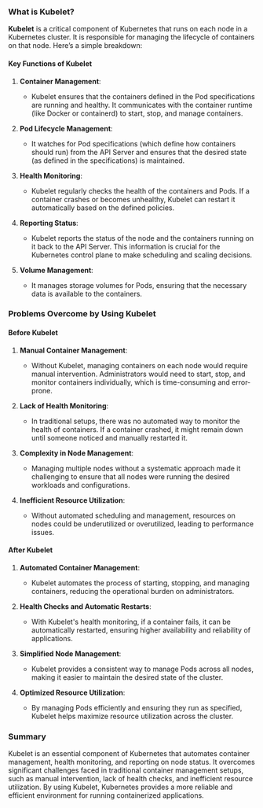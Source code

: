 ### What is Kubelet?

**Kubelet** is a critical component of Kubernetes that runs on each node in a Kubernetes cluster. It is responsible for managing the lifecycle of containers on that node. Here’s a simple breakdown:

#### Key Functions of Kubelet

1. **Container Management**:
   - Kubelet ensures that the containers defined in the Pod specifications are running and healthy. It communicates with the container runtime (like Docker or containerd) to start, stop, and manage containers.

2. **Pod Lifecycle Management**:
   - It watches for Pod specifications (which define how containers should run) from the API Server and ensures that the desired state (as defined in the specifications) is maintained.

3. **Health Monitoring**:
   - Kubelet regularly checks the health of the containers and Pods. If a container crashes or becomes unhealthy, Kubelet can restart it automatically based on the defined policies.

4. **Reporting Status**:
   - Kubelet reports the status of the node and the containers running on it back to the API Server. This information is crucial for the Kubernetes control plane to make scheduling and scaling decisions.

5. **Volume Management**:
   - It manages storage volumes for Pods, ensuring that the necessary data is available to the containers.

### Problems Overcome by Using Kubelet

#### Before Kubelet

1. **Manual Container Management**:
   - Without Kubelet, managing containers on each node would require manual intervention. Administrators would need to start, stop, and monitor containers individually, which is time-consuming and error-prone.

2. **Lack of Health Monitoring**:
   - In traditional setups, there was no automated way to monitor the health of containers. If a container crashed, it might remain down until someone noticed and manually restarted it.

3. **Complexity in Node Management**:
   - Managing multiple nodes without a systematic approach made it challenging to ensure that all nodes were running the desired workloads and configurations.

4. **Inefficient Resource Utilization**:
   - Without automated scheduling and management, resources on nodes could be underutilized or overutilized, leading to performance issues.

#### After Kubelet

1. **Automated Container Management**:
   - Kubelet automates the process of starting, stopping, and managing containers, reducing the operational burden on administrators.

2. **Health Checks and Automatic Restarts**:
   - With Kubelet's health monitoring, if a container fails, it can be automatically restarted, ensuring higher availability and reliability of applications.

3. **Simplified Node Management**:
   - Kubelet provides a consistent way to manage Pods across all nodes, making it easier to maintain the desired state of the cluster.

4. **Optimized Resource Utilization**:
   - By managing Pods efficiently and ensuring they run as specified, Kubelet helps maximize resource utilization across the cluster.

### Summary

Kubelet is an essential component of Kubernetes that automates container management, health monitoring, and reporting on node status. It overcomes significant challenges faced in traditional container management setups, such as manual intervention, lack of health checks, and inefficient resource utilization. By using Kubelet, Kubernetes provides a more reliable and efficient environment for running containerized applications.